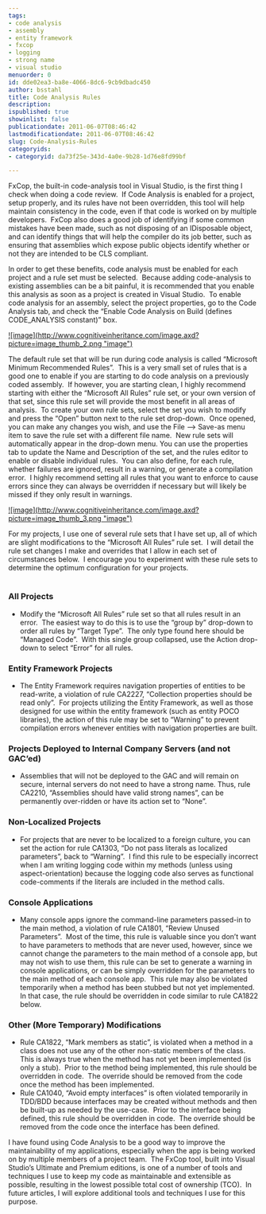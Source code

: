 ```yaml
---
tags:
- code analysis
- assembly
- entity framework
- fxcop
- logging
- strong name
- visual studio
menuorder: 0
id: dde02ea3-ba8e-4066-8dc6-9cb9dbadc450
author: bsstahl
title: Code Analysis Rules
description: 
ispublished: true
showinlist: false
publicationdate: 2011-06-07T08:46:42
lastmodificationdate: 2011-06-07T08:46:42
slug: Code-Analysis-Rules
categoryids:
- categoryid: da73f25e-343d-4a0e-9b28-1d76e8fd99bf

---
```


FxCop, the built-in code-analysis tool in Visual Studio, is the first thing I check when doing a code review.  If Code Analysis is enabled for a project, setup properly, and its rules have not been overridden, this tool will help maintain consistency in the code, even if that code is worked on by multiple developers.  FxCop also does a good job of identifying if some common mistakes have been made, such as not disposing of an IDisposable object, and can identify things that will help the compiler do its job better, such as ensuring that assemblies which expose public objects identify whether or not they are intended to be CLS compliant.

In order to get these benefits, code analysis must be enabled for each project and a rule set must be selected.  Because adding code-analysis to existing assemblies can be a bit painful, it is recommended that you enable this analysis as soon as a project is created in Visual Studio.  To enable code analysis for an assembly, select the project properties, go to the Code Analysis tab, and check the “Enable Code Analysis on Build (defines CODE\_ANALYSIS constant)” box.

[!\[image\](http://www.cognitiveinheritance.com/image.axd?picture=image_thumb_2.png "image")](http://www.cognitiveinheritance.com/image.axd?picture=image_2.png)

The default rule set that will be run during code analysis is called “Microsoft Minimum Recommended Rules”.  This is a very small set of rules that is a good one to enable if you are starting to do code analysis on a previously coded assembly.  If however, you are starting clean, I highly recommend starting with either the “Microsoft All Rules” rule set, or your own version of that set, since this rule set will provide the most benefit in all areas of analysis.  To create your own rule sets, select the set you wish to modify and press the “Open” button next to the rule set drop-down.  Once opened, you can make any changes you wish, and use the File –&gt; Save-as menu item to save the rule set with a different file name.  New rule sets will automatically appear in the drop-down menu. You can use the properties tab to update the Name and Description of the set, and the rules editor to enable or disable individual rules.  You can also define, for each rule, whether failures are ignored, result in a warning, or generate a compilation error.  I highly recommend setting all rules that you want to enforce to cause errors since they can always be overridden if necessary but will likely be missed if they only result in warnings.

[!\[image\](http://www.cognitiveinheritance.com/image.axd?picture=image_thumb_3.png "image")](http://www.cognitiveinheritance.com/image.axd?picture=image_3.png)

For my projects, I use one of several rule sets that I have set up, all of which are slight modifications to the “Microsoft All Rules” rule set.  I will detail the rule set changes I make and overrides that I allow in each set of circumstances below.  I encourage you to experiment with these rule sets to determine the optimum configuration for your projects.

# 

### All Projects

- Modify the “Microsoft All Rules” rule set so that all rules result in an error.  The easiest way to do this is to use the “group by” drop-down to order all rules by “Target Type”.  The only type found here should be “Managed Code”.  With this single group collapsed, use the Action drop-down to select “Error” for all rules.


### Entity Framework Projects

- The Entity Framework requires navigation properties of entities to be read-write, a violation of rule CA2227, “Collection properties should be read only”.  For projects utilizing the Entity Framework, as well as those designed for use within the entity framework (such as entity POCO libraries), the action of this rule may be set to “Warning” to prevent compilation errors whenever entities with navigation properties are built.


### Projects Deployed to Internal Company Servers (and not GAC’ed)

- Assemblies that will not be deployed to the GAC and will remain on secure, internal servers do not need to have a strong name. Thus, rule CA2210, “Assemblies should have valid strong names”, can be permanently over-ridden or have its action set to “None”.


### Non-Localized Projects

- For projects that are never to be localized to a foreign culture, you can set the action for rule CA1303, “Do not pass literals as localized parameters”, back to “Warning”.  I find this rule to be especially incorrect when I am writing logging code within my methods (unless using aspect-orientation) because the logging code also serves as functional code-comments if the literals are included in the method calls.


### Console Applications

- Many console apps ignore the command-line parameters passed-in to the main method, a violation of rule CA1801, “Review Unused Parameters”.  Most of the time, this rule is valuable since you don’t want to have parameters to methods that are never used, however, since we cannot change the parameters to the main method of a console app, but may not wish to use them, this rule can be set to generate a warning in console applications, or can be simply overridden for the parameters to the main method of each console app.  This rule may also be violated temporarily when a method has been stubbed but not yet implemented.  In that case, the rule should be overridden in code similar to rule CA1822 below.


### Other (More Temporary) Modifications

- Rule CA1822, “Mark members as static”, is violated when a method in a class does not use any of the other non-static members of the class.  This is always true when the method has not yet been implemented (is only a stub).  Prior to the method being implemented, this rule should be overridden in code.  The override should be removed from the code once the method has been implemented.
- Rule CA1040, “Avoid empty interfaces” is often violated temporarily in TDD/BDD because interfaces may be created without methods and then be built-up as needed by the use-case.  Prior to the interface being defined, this rule should be overridden in code.  The override should be removed from the code once the interface has been defined.


I have found using Code Analysis to be a good way to improve the maintainability of my applications, especially when the app is being worked on by multiple members of a project team.  The FxCop tool, built into Visual Studio’s Ultimate and Premium editions, is one of a number of tools and techniques I use to keep my code as maintainable and extensible as possible, resulting in the lowest possible total cost of ownership (TCO).  In future articles, I will explore additional tools and techniques I use for this purpose.

